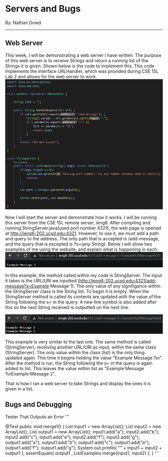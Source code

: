 # Servers and Bugs
By: Nathan Dowd

---

## Web Server

This week, I will be demonstrating a web server I have written. The purpose of this web server is to receive Strings and return a running list of the Strings it is given. Shown below is the code to implement this. This code implements the interface URLHandler, which was provided during CSE 15L Lab 2 and allows for the web server to work.
![Image](StringServerPicture.png)

Now I will start the server and demonstrate how it works. I will be running this server from the CSE 15L remote server, ieng6. After compiling and running StringServer.java(used port number 4321), the web page is opened at http://ieng6-202.ucsd.edu:4321. However, to use it, we must add a path and query to the address. The only path that is accepted is /add-message, and the query that is excepted is ?s=(any String). Below I will show two examples of me using the website, and explain what is happening in each.
![Image](ExamplePicture1.png)

In this example, the method called within my code is StringServer. The input it takes is the URL/URI we inputted (http://ieng6-202.ucsd.edu:4321/add-message?s=Example Message 1). The only value of any signifigance within the StringServer class is the String list. To begin it is empty. When the StringServer method is called its contents are updated with the value of the String following the s= in the query. A new line symbol is also added after this so the next String received is outputted on the next line.

![Image](ExamplePicture2.png)

This example is very similar to the last one. The same method is called (StringServer), receiving another URL/URI as input, within the same class (StringServer). The only value within the class (list) is the only thing updated again. This time it begins holding the value "Example Message 1\n". After the method is run, the String following the s= in the query is again added to list. This leaves the value within list as "Example Message 1\nExample Message 2".

That is how I ran a web server to take Strings and display the ones it is given in a list.

## Bugs and Debugging

Tester That Outputs an Error
'''

@Test
    public void merge1() {
        List<String> input1 = new ArrayList<String>();
        List<String> input2 = new ArrayList<String>();
        List<String> output1 = new ArrayList<String>();
        input1.add("a");
        input2.add("b");
        input2.add("c");
        input1.add("e");
        input2.add("f");
        input2.add("g");
        output1.add("a");
        output1.add("b");
        output1.add("c");
        output1.add("e");
        output1.add("f");
        output1.add("g");
        System.out.println( "" + input1 + input2 + output1 );
        assertEquals( output1 , ListExamples.merge(input1, input2) );
    }
  '''
  
